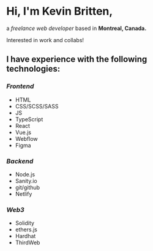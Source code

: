 # Hi, I'm Kevin Britten, 

a *freelance web developer* based in **Montreal, Canada.**

Interested in work and collabs!

## I have experience with the following technologies:

### *Frontend*

- HTML
- CSS/SCSS/SASS
- JS
- TypeScript
- React
- Vue.js
- Webflow
- Figma



### *Backend*
- Node.js
- Sanity.io
- git/github
- Netlify

### *Web3*
- Solidity
- ethers.js
- Hardhat
- ThirdWeb




